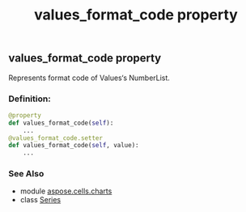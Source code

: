 ﻿---
title: values_format_code property
second_title: Aspose.Cells for Python via .NET API References
description: 
type: docs
weight: 510
url: /aspose.cells.charts/series/values_format_code/
is_root: false
---

## values_format_code property


Represents format code of Values‘s NumberList.
### Definition:
```python
@property
def values_format_code(self):
    ...
@values_format_code.setter
def values_format_code(self, value):
    ...
```

### See Also
* module [aspose.cells.charts](../../)
* class [Series](/cells/python-net/aspose.cells.charts/series)
